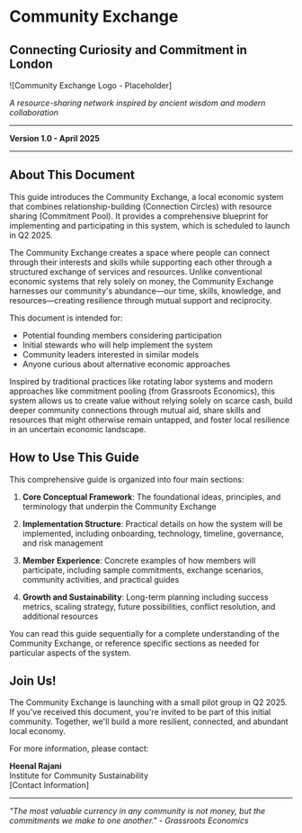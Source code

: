# Community Exchange
## Connecting Curiosity and Commitment in London

![Community Exchange Logo - Placeholder]

*A resource-sharing network inspired by ancient wisdom and modern collaboration*

---

**Version 1.0 - April 2025**

---

## About This Document

This guide introduces the Community Exchange, a local economic system that combines relationship-building (Connection Circles) with resource sharing (Commitment Pool). It provides a comprehensive blueprint for implementing and participating in this system, which is scheduled to launch in Q2 2025.

The Community Exchange creates a space where people can connect through their interests and skills while supporting each other through a structured exchange of services and resources. Unlike conventional economic systems that rely solely on money, the Community Exchange harnesses our community's abundance—our time, skills, knowledge, and resources—creating resilience through mutual support and reciprocity.

This document is intended for:
- Potential founding members considering participation
- Initial stewards who will help implement the system
- Community leaders interested in similar models
- Anyone curious about alternative economic approaches

Inspired by traditional practices like rotating labor systems and modern approaches like commitment pooling (from Grassroots Economics), this system allows us to create value without relying solely on scarce cash, build deeper community connections through mutual aid, share skills and resources that might otherwise remain untapped, and foster local resilience in an uncertain economic landscape.

## How to Use This Guide

This comprehensive guide is organized into four main sections:

1. **Core Conceptual Framework**: The foundational ideas, principles, and terminology that underpin the Community Exchange
   
2. **Implementation Structure**: Practical details on how the system will be implemented, including onboarding, technology, timeline, governance, and risk management
   
3. **Member Experience**: Concrete examples of how members will participate, including sample commitments, exchange scenarios, community activities, and practical guides
   
4. **Growth and Sustainability**: Long-term planning including success metrics, scaling strategy, future possibilities, conflict resolution, and additional resources

You can read this guide sequentially for a complete understanding of the Community Exchange, or reference specific sections as needed for particular aspects of the system.

## Join Us!

The Community Exchange is launching with a small pilot group in Q2 2025. If you've received this document, you're invited to be part of this initial community. Together, we'll build a more resilient, connected, and abundant local economy.

For more information, please contact:

**Heenal Rajani**  
Institute for Community Sustainability  
[Contact Information]

---

*"The most valuable currency in any community is not money, but the commitments we make to one another." - Grassroots Economics*